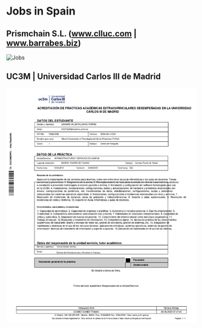 # Jobs in Spain

## Prismchain S.L. (www.clluc.com | www.barrabes.biz)
![Jobs](./certificadoPrácticasPrismchain.jpg)

## UC3M | Universidad Carlos III de Madrid 
![Jobs](./acreditaciónPrácticasExtracurricularesUC3M.jpg)
